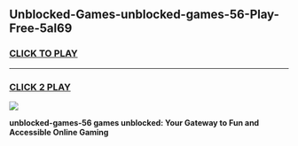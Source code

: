 
## Unblocked-Games-unblocked-games-56-Play-Free-5al69
<h3>
<a href="https://premium76.site?title=unblocked-games-56&ref=19M">CLICK TO PLAY</a></h3>
<hr>

<h3>
<a href="https://premium76.site?title=unblocked-games-56&ref=19M">CLICK 2 PLAY</a>
  
</h3>

<a href="https://premium76.site?title=unblocked-games-56&ref=19M"><img src="https://clearcache.store/games.png"></a>


**unblocked-games-56 games unblocked: Your Gateway to Fun and Accessible Online Gaming**
